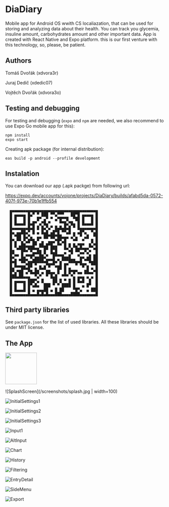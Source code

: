 # DiaDiary

Mobile app for Android OS wwith CS localiazation, that can be used for storing and analyzing data about their health. You can track you glycemia, insuline amount, carbohydrates amount and other important data. App is created with React Native and Expo platform. this is our first venture with this technology, so, please, be patient.

## Authors

Tomáš Dvořák (xdvora3r)

Juraj Dedič (xdedic07)

Vojtěch Dvořák (xdvora3o)

## Testing and debugging
For testing and debugging (`expo` and `npm` are needed, we also recommend to use Expo Go mobile app for this):

```
npm install
expo start
```

Creating apk package (for internal distribution):

```
eas build -p android --profile development
```

## Instalation

You can download our app (.apk packge) from following url:

https://expo.dev/accounts/vojone/projects/DiaDiary/builds/afabd5da-0572-407f-973e-70b1e1ffb554

```
  ▄▄▄▄▄▄▄▄▄▄▄▄▄▄▄▄▄▄▄▄▄▄▄▄▄▄▄▄▄▄▄▄▄▄▄▄▄▄▄
  █ ▄▄▄▄▄ █▄▀ ▀ ███ ▀▀▄▀▀▀   ██▀█ ▄▄▄▄▄ █
  █ █   █ █   █▀ ▄▀ ▀ ▄▀█▀▀█  ▀██ █   █ █
  █ █▄▄▄█ █▄█▀ ▄▀█▄▀    ▀▀█▄▀█▄ █ █▄▄▄█ █
  █▄▄▄▄▄▄▄█▄█ █ █▄▀▄▀ █▄█▄█▄█ ▀ █▄▄▄▄▄▄▄█
  █▄ ▄▄██▄▀ █ ▄ █▄█ ▄█▀█ ▀▀▄█ ▄ ▄█▀▄  ▀▄█
  █ ▀██ █▄▀▄  ▄▄ ██▀██▀██▄▄▄ ▄▀▄ ▀ ▄█  ▀█
  █▀▄▀▀▄▀▄█▀█▄▀ ▄  ▄▄▄▀█▀▄█   ▀▀  ▀   █ █
  █ █ ▄██▄▄▄█▀ ██▄█▀█▄▄▀▀ █ █ █▄▀█▀  █▄▀█
  █▄ ▀▀██▄▀█▀▀█▄ █▀ █▀█   ▀▀▄█ ██▀▀█▀▄ ▀█
  █▀▄▄ █ ▄▄▄█▀▀█▄▀▄ ▀██▄▄▄▀ ▄▀  ▄▀▀ ▀▄ ▄█
  █▀▄ ▄██▄ ▀▄████▀▄▄▄█ ▄ ████▄▄  █▀▄██ ██
  █▀█  ▀▀▄██▀█▀▀▀▀█▄▄█▀ █ ▄▄▀▀▀█▀█▄▄ ▀███
  █▄▀▀▀██▄█▀ ▄ █▄█ ▀  ▀██ █ ▄     ▀ █ ▄ █
  █▀▄▀██ ▄▀█▄██ ▄ ██▄▄ █  █ █▀█▀▄▄ ██▄▄▀█
  ███▄██▄▄▄  ▀▄▀  ▀ █▄█  ▀▀▀ ▀▄ ▄▄▄ ▄ ▄ █
  █ ▄▄▄▄▄ ███▀▄ █    ██ █ ▀ █ █ █▄█  █  █
  █ █   █ █▀▄█▄  ███ ▀ ▀ ████ █   ▄ █▀  █
  █ █▄▄▄█ █ ▄ ▄▄▄██ ▄ █ ██    ▀█▀▄  ▄ ███
  █▄▄▄▄▄▄▄█▄▄▄█▄█▄█▄▄▄███▄▄▄▄████▄▄▄▄▄▄▄█
```


## Third party libraries

See `package.json` for the list of used libraries. All these libraries should be under MIT license.


## The App

<img src="/screenshots/splash.jpg" width="100">

![SplashScreen](/screenshots/splash.jpg | width=100)

![InitialSettings1](/screenshots/initsettings1.jpg)

![InitialSettings2](/screenshots/initsettings2.jpg)

![InitialSettings3](/screenshots/initsettings3.jpg)

![Input1](/screenshots/input1.jpg)

![AltInput](/screenshots/altinput.jpg)

![Chart](/screenshots/chart.jpg)

![History](/screenshots/history.jpg)

![Filtering](/screenshots/fitering.jpg)

![EntryDetail](/screenshots/entrydetail.jpg)

![SideMenu](/screenshots/sidemenu.jpg)

![Export](/screenshots/export.jpg)

